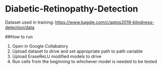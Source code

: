 # Diabetic-Retinopathy-Detection

Dataset used in training:
https://www.kaggle.com/c/aptos2019-blindness-detection/data

##How to run
1. Open in Google Collabatory 
2. Upload dataset to drive and set appropriate path to path variable
3. Upload EraseReLU modified models to drive
4. Run cells from the beginning to whichever model is needed to be tested

